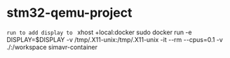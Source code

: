 # stm32-qemu-project
`run to add display to `
xhost +local:docker
sudo docker run -e  DISPLAY=$DISPLAY -v /tmp/.X11-unix:/tmp/.X11-unix -it --rm --cpus=0.1 -v ./:/workspace simavr-container
